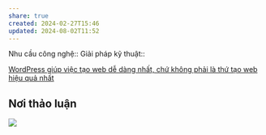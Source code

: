 ```yaml
---
share: true
created: 2024-02-27T15:46
updated: 2024-08-02T11:52
---
```

Nhu cầu công nghệ::
Giải pháp kỹ thuật::

[WordPress giúp việc tạo web dễ dàng nhất, chứ không phải là thứ tạo web hiệu quả nhất](../../Nhu%20c%E1%BA%A7u%20c%C3%B4ng%20vi%E1%BB%87c/Doanh%20nghi%E1%BB%87p%20ho%E1%BA%B7c%20t%E1%BB%95%20ch%E1%BB%A9c/T%E1%BA%A1o%20website.md)
## Nơi thảo luận
![](https://i.imgur.com/4fq665i.png)